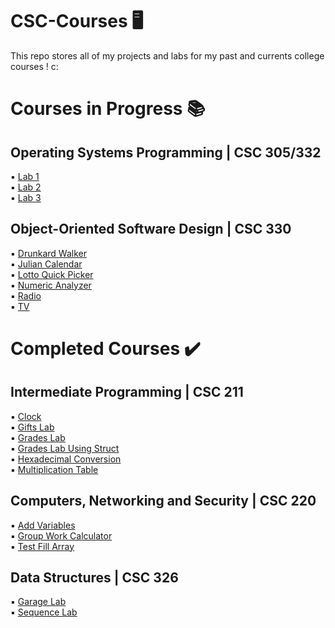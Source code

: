 # CSC-Courses :desktop_computer:

This repo stores all of my projects and labs for my past and currents college courses ! c:
# Courses in Progress :books:
## Operating Systems Programming | CSC 305/332
:black_small_square: [Lab 1](https://github.com/giannagalard/CSC-Courses/tree/main/Operating%20Systems%20Programming/lab%201)    
:black_small_square: [Lab 2](https://github.com/giannagalard/CSC-Courses/tree/main/Operating%20Systems%20Programming/lab%202)  
:black_small_square: [Lab 3](https://github.com/giannagalard/CSC-Courses/tree/main/Operating%20Systems%20Programming/lab%203)
## Object-Oriented Software Design | CSC 330
▪️ [Drunkard Walker](https://github.com/giannagalard/CSC-Courses/tree/main/Object-Oriented%20Software%20Design/Drunkard%20Walker)  
:black_small_square: [Julian Calendar](https://github.com/giannagalard/CSC-Courses/blob/main/Object-Oriented%20Software%20Design/Julian%20Calendar.java)  
:black_small_square: [Lotto Quick Picker](https://github.com/giannagalard/CSC-Courses/blob/main/Object-Oriented%20Software%20Design/Lotto%20Quick%20Picker.java)  
:black_small_square: [Numeric Analyzer](https://github.com/giannagalard/CSC-Courses/blob/main/Object-Oriented%20Software%20Design/Numeric%20Analyzer.java)  
:black_small_square: [Radio](https://github.com/giannagalard/CSC-Courses/blob/main/Object-Oriented%20Software%20Design/Radio.java)    
:black_small_square: [TV](https://github.com/giannagalard/CSC-Courses/blob/main/Object-Oriented%20Software%20Design/TV.java)
# Completed Courses :heavy_check_mark: 
## Intermediate Programming | CSC 211
:black_small_square: [Clock](https://github.com/giannagalard/CSC-Courses/blob/main/Intermediate%20Programming/Clock.cpp)    
:black_small_square: [Gifts Lab](https://github.com/giannagalard/CSC-Courses/tree/main/Intermediate%20Programming/Gifts%20Lab)  
:black_small_square: [Grades Lab](https://github.com/giannagalard/CSC-Courses/tree/main/Intermediate%20Programming/Grades%20Lab)  
:black_small_square: [Grades Lab Using Struct](https://github.com/giannagalard/CSC-Courses/tree/main/Intermediate%20Programming/Grades%20Lab%20(Struct))  
:black_small_square: [Hexadecimal Conversion](https://github.com/giannagalard/CSC-Courses/tree/main/Intermediate%20Programming/hexadecimal%20conversion)    
:black_small_square: [Multiplication Table](https://github.com/giannagalard/CSC-Courses/blob/main/Intermediate%20Programming/Multiplication%20Table.cpp)    
## Computers, Networking and Security | CSC 220
:black_small_square: [Add Variables](https://github.com/giannagalard/CSC-Courses/commit/c2659703b004187c41d3ecafdc22f398501b20f6)  
:black_small_square: [Group Work Calculator](https://github.com/giannagalard/CSC-Courses/blob/main/Computers%2C%20Networking%20and%20Security/GroupWorkCalc.asm)  
:black_small_square: [Test Fill Array](https://github.com/giannagalard/CSC-Courses/blob/main/Computers%2C%20Networking%20and%20Security/TestFillArray.asm)  
## Data Structures | CSC 326
:black_small_square: [Garage Lab](https://github.com/giannagalard/CSC-Courses/tree/main/Data%20Structures/Garage%20Lab)  
:black_small_square: [Sequence Lab](https://github.com/giannagalard/CSC-Courses/tree/main/Data%20Structures/Sequence%20Lab)
